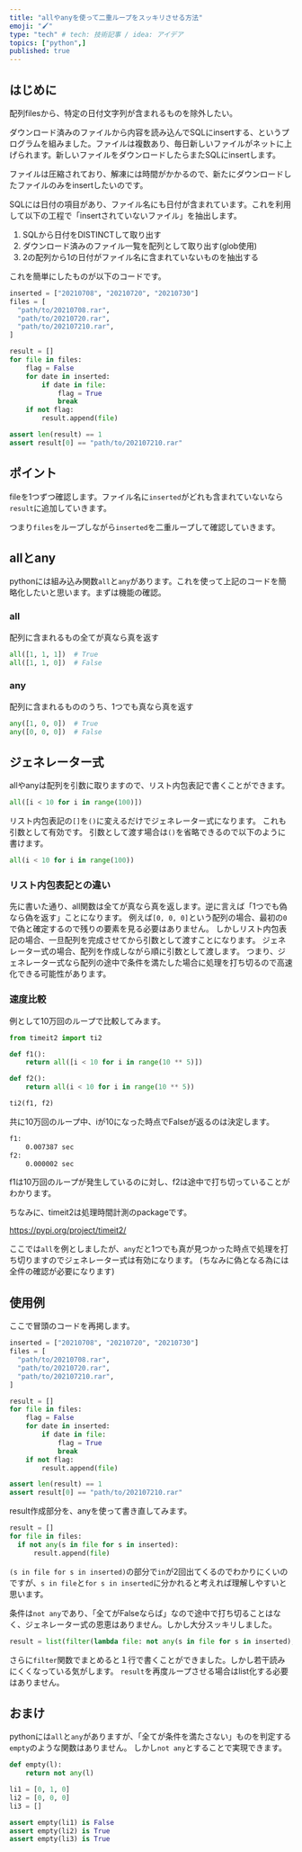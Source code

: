 ```yaml
---
title: "allやanyを使って二重ループをスッキリさせる方法"
emoji: "🖌"
type: "tech" # tech: 技術記事 / idea: アイデア
topics: ["python",]
published: true
---
```


## はじめに

配列filesから、特定の日付文字列が含まれるものを除外したい。

ダウンロード済みのファイルから内容を読み込んでSQLにinsertする、というプログラムを組みました。ファイルは複数あり、毎日新しいファイルがネットに上げられます。新しいファイルをダウンロードしたらまたSQLにinsertします。

ファイルは圧縮されており、解凍には時間がかかるので、新たにダウンロードしたファイルのみをinsertしたいのです。

SQLには日付の項目があり、ファイル名にも日付が含まれています。これを利用して以下の工程で「insertされていないファイル」を抽出します。

1. SQLから日付をDISTINCTして取り出す
2. ダウンロード済みのファイル一覧を配列として取り出す(glob使用)
3. 2の配列から1の日付がファイル名に含まれていないものを抽出する

これを簡単にしたものが以下のコードです。


```python
inserted = ["20210708", "20210720", "20210730"]
files = [
  "path/to/20210708.rar",
  "path/to/20210720.rar",
  "path/to/202107210.rar",
]

result = []
for file in files:
    flag = False
    for date in inserted:
        if date in file:
            flag = True
            break
    if not flag:
        result.append(file)

assert len(result) == 1
assert result[0] == "path/to/202107210.rar"
```
## ポイント

fileを1つずつ確認します。ファイル名に`inserted`がどれも含まれていないなら`result`に追加していきます。

つまり`files`をループしながら`inserted`を二重ループして確認していきます。

## allとany

pythonには組み込み関数`all`と`any`があります。これを使って上記のコードを簡略化したいと思います。まずは機能の確認。

### all

配列に含まれるもの全てが真なら真を返す

```python
all([1, 1, 1])  # True
all([1, 1, 0])  # False
```

### any

配列に含まれるもののうち、1つでも真なら真を返す

```python
any([1, 0, 0])  # True
any([0, 0, 0])  # False
```

## ジェネレーター式

allやanyは配列を引数に取りますので、リスト内包表記で書くことができます。

```python
all([i < 10 for i in range(100)])
```

リスト内包表記の`[]`を`()`に変えるだけでジェネレーター式になります。
これも引数として有効です。
引数として渡す場合は`()`を省略できるので以下のように書けます。


```python
all(i < 10 for i in range(100))
```
### リスト内包表記との違い

先に書いた通り、all関数は全てが真なら真を返します。逆に言えば「1つでも偽なら偽を返す」ことになります。
例えば`[0, 0, 0]`という配列の場合、最初の`0`で偽と確定するので残りの要素を見る必要はありません。
しかしリスト内包表記の場合、一旦配列を完成させてから引数として渡すことになります。
ジェネレーター式の場合、配列を作成しながら順に引数として渡します。
つまり、ジェネレーター式なら配列の途中で条件を満たした場合に処理を打ち切るので高速化できる可能性があります。


### 速度比較

例として10万回のループで比較してみます。

```python
from timeit2 import ti2

def f1():
    return all([i < 10 for i in range(10 ** 5)])

def f2():
    return all(i < 10 for i in range(10 ** 5))

ti2(f1, f2)
```
共に10万回のループ中、iが10になった時点でFalseが返るのは決定します。

```bash
f1:
	0.007387 sec
f2:
	0.000002 sec
```

f1は10万回のループが発生しているのに対し、f2は途中で打ち切っていることがわかります。

ちなみに、timeit2は処理時間計測のpackageです。

https://pypi.org/project/timeit2/

ここでは`all`を例としましたが、`any`だと1つでも真が見つかった時点で処理を打ち切りますのでジェネレーター式は有効になります。
(ちなみに偽となる為には全件の確認が必要になります)

## 使用例

ここで冒頭のコードを再掲します。

```python
inserted = ["20210708", "20210720", "20210730"]
files = [
  "path/to/20210708.rar",
  "path/to/20210720.rar",
  "path/to/202107210.rar",
]

result = []
for file in files:
    flag = False
    for date in inserted:
        if date in file:
            flag = True
            break
    if not flag:
        result.append(file)

assert len(result) == 1
assert result[0] == "path/to/202107210.rar"
```

result作成部分を、anyを使って書き直してみます。

```python
result = []
for file in files:
  if not any(s in file for s in inserted):
      result.append(file)
```

`(s in file for s in inserted)`の部分で`in`が2回出てくるのでわかりにくいのですが、`s in file`と`for s in inserted`に分かれると考えれば理解しやすいと思います。

条件は`not any`であり、「全てがFalseならば」なので途中で打ち切ることはなく、ジェネレーター式の恩恵はありません。しかし大分スッキリしました。

```python
result = list(filter(lambda file: not any(s in file for s in inserted), files))
```

さらに`filter`関数でまとめると１行で書くことができました。しかし若干読みにくくなっている気がします。
`result`を再度ループさせる場合はlist化する必要はありません。

## おまけ

pythonには`all`と`any`がありますが、「全てが条件を満たさない」ものを判定する`empty`のような関数はありません。
しかし`not any`とすることで実現できます。

```python
def empty(l):
    return not any(l)

li1 = [0, 1, 0]
li2 = [0, 0, 0]
li3 = []

assert empty(li1) is False
assert empty(li2) is True
assert empty(li3) is True
```
